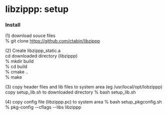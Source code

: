 libzippp: setup
===============


### Install
(1) download souce files  
% git clone https://github.com/ctabin/libzippp

(2) Create libzippp_static.a  
cd downloaded directory (libzippp)  
% mkdir build  
% cd build  
% cmake ..  
% make  


(3) copy header files and lib files to system area 
(eg /usr/local/opt/lobzippp)
copy setup_lib.sh to downloaded directory
% bash setup_lib.sh

(4) copy config file (libzippp.pc) to system area 
% bash setup_pkgconfig.sh
% pkg-config --cflags --libs libzippp

